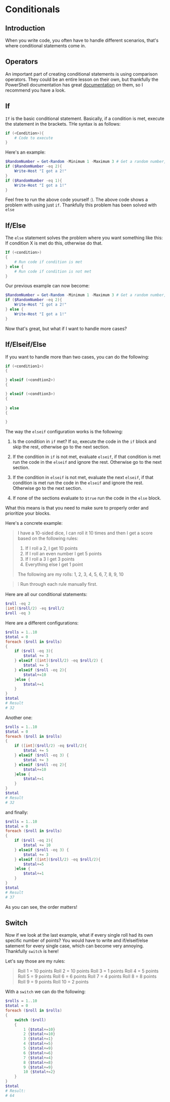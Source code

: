 # Conditionals

## Introduction

When you write code, you often have to handle different scenarios, that's where conditional statements come in.

## Operators

An important part of creating conditional statements is using comparison operators. They could be an entire lesson on their own, but thankfully the PowerShell documentation has great [documentation](https://docs.microsoft.com/en-us/powershell/module/microsoft.powershell.core/about/about_comparison_operators?view=powershell-7.1) on them, so I recommend you have a look.

## If

`If` is the basic conditional statement. Basically, if a condition is met, execute the statement in the brackets. THe syntax is as follows:

``` PowerShell
if (<Condition>){
    # Code to execute
}
```

Here's an example:

``` PowerShell
$RandomNumber = Get-Random -Minimum 1 -Maximum 3 # Get a random number, either 1 or 2
if ($RandomNumber -eq 2){
    Write-Host "I got a 2!"
}
if ($RandomNumber -eq 1){
    Write-Host "I got a 1!"
}
```

Feel free to run the above code yourself :). The above code shows a problem with using just `if`. Thankfully this problem has been solved with `else`

## If/Else

The `else` statement solves the problem where you want something like this: If condition X is met do this, otherwise do that.

``` PowerShell
If (<condition>)
{
    # Run code if condition is met
} else {
    # Run code if condition is not met
}
```

Our previous example can now become:

``` PowerShell
$RandomNumber = Get-Random -Minimum 1 -Maximum 3 # Get a random number, either 1 or 2
if ($RandomNumber -eq 2){
    Write-Host "I got a 2!"
} else {
    Write-Host "I got a 1!"
}
```

Now that's great, but what if I want to handle more cases?

## If/Elseif/Else

If you want to handle more than two cases, you can do the following:

``` PowerShell
if (<condition1>)
{

} elseif (<condtion2>)
{

} elseif (<condtion3>)
{
    
} else
{

}
```

The way the `elseif` configuration works is the following:

1. Is the condition in `if` met?  If so, execute the code in the `if` block and skip the rest, otherwise go to the next section.

2. If the condition in `if` is not met, evaluate `elseif`, if that condition is met run the code in the `elseif` and ignore the rest. Otherwise go to the next section.

3. If the condition in `elseif` is not met, evaluate the next `elseif`, if that condition is met run the code in the `elseif` and ignore the rest. Otherwise go to the next section.

4. If none of the sections evaluate to `$true` run the code in the `else` block.

What this means is that you need to make sure to properly order and prioritize your blocks.

Here's a concrete example:

> I have a 10-sided dice, I can roll it 10 times and then I get a score based on the following rules:
> 1. If I roll a 2, I get 10 points
> 2. If I roll an even number I get 5 points
> 3. If I roll a 3 I get 3 points
> 4. Everything else I get 1 point
>
> The following are my rolls:
> 1, 2, 3, 4, 5, 6, 7, 8, 9, 10

> ❕ Run through each rule manually first.

Here are all our conditional statements:

``` PowerShell
$roll -eq 2
[int]($roll/2) -eq $roll/2
$roll -eq 3
```

Here are a different configurations:

``` PowerShell
$rolls = 1..10
$total = 0
foreach ($roll in $rolls)
{
    if ($roll -eq 3){
        $total += 3
    } elseif ([int]($roll/2) -eq $roll/2) {
        $total += 5
    } elseif ($roll -eq 2){
        $total+=10
    }else {
        $total+=1
    }
}
$total
# Result
# 32
```

Another one:

``` PowerShell
$rolls = 1..10
$total = 0
foreach ($roll in $rolls)
{
    if ([int]($roll/2) -eq $roll/2){
        $total += 5
    } elseif ($roll -eq 3) {
        $total += 3
    } elseif ($roll -eq 2){
        $total+=10
    }else {
        $total+=1
    }
}
$total
# Result
# 32
```

and finally:

``` PowerShell
$rolls = 1..10
$total = 0
foreach ($roll in $rolls)
{
    if ($roll -eq 2){
        $total += 10
    } elseif ($roll -eq 3) {
        $total += 3
    } elseif ([int]($roll/2) -eq $roll/2){
        $total+=5
    }else {
        $total+=1
    }
}
$total
# Result
# 37
```

As you can see, the order matters!

## Switch

Now if we look at the last example, what if every single roll had its own specific number of points? You would have to write and if/elseif/else satement for every single case, which can become very annoying. Thankfully `switch` is here!

Let's say those are my rules:
> Roll 1 = 10 points
> Roll 2 = 10 points
> Roll 3 = 1 points
> Roll 4 = 5 points
> Roll 5 = 9 points
> Roll 6 = 6 points
> Roll 7 = 4 points
> Roll 8 = 8 points
> Roll 9 = 9 points
> Roll 10 = 2 points

With a `switch` we can do the following:

``` PowerShell
$rolls = 1..10
$total = 0
foreach ($roll in $rolls)
{
    switch ($roll)
    {
        1 {$total+=10}
        2 {$total+=10}
        3 {$total+=1}
        4 {$total+=5}
        5 {$total+=9}
        6 {$total+=6}
        7 {$total+=4}
        8 {$total+=8}
        9 {$total+=9}
        10 {$total+=2}
    }
}
$total
# Result:
# 64
```

